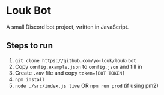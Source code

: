 # Louk Bot
A small Discord bot project, written in JavaScript.

## Steps to run
1. `git clone https://github.com/yo-louk/louk-bot`
2. Copy `config.example.json` to `config.json` and fill in
3. Create `.env` file and copy `token=[BOT TOKEN]`
4. `npm install`
5. `node ./src/index.js live` OR `npm run prod` (if using pm2) 
